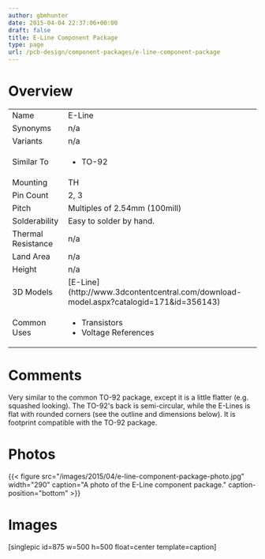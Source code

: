 ```yaml
---
author: gbmhunter
date: 2015-04-04 22:37:06+00:00
draft: false
title: E-Line Component Package
type: page
url: /pcb-design/component-packages/e-line-component-package
---
```


# Overview


<table >
<tbody >
<tr >

<td >Name
</td>

<td >E-Line
</td>
</tr>
<tr >

<td >Synonyms
</td>

<td >n/a
</td>
</tr>
<tr >

<td >Variants
</td>

<td >n/a
</td>
</tr>
<tr >

<td >Similar To
</td>

<td >



  * TO-92


</td>
</tr>
<tr >

<td >Mounting
</td>

<td >TH
</td>
</tr>
<tr >

<td >Pin Count
</td>

<td >2, 3
</td>
</tr>
<tr >

<td >Pitch
</td>

<td >Multiples of 2.54mm (100mill)
</td>
</tr>
<tr >

<td >Solderability
</td>

<td >Easy to solder by hand.
</td>
</tr>
<tr >

<td >Thermal Resistance
</td>

<td >n/a
</td>
</tr>
<tr >

<td >Land Area
</td>

<td >n/a
</td>
</tr>
<tr >

<td >Height
</td>

<td >n/a
</td>
</tr>
<tr >

<td >3D Models
</td>

<td >[E-Line](http://www.3dcontentcentral.com/download-model.aspx?catalogid=171&id=356143)
</td>
</tr>
<tr >

<td >Common Uses
</td>

<td >



  * Transistors
  * Voltage References


</td>
</tr>
</tbody>
</table>


# Comments




Very similar to the common TO-92 package, except it is a little flatter (e.g. squashed looking). The TO-92's back is semi-circular, while the E-Lines is flat with rounded corners (see the outline and dimensions below). It is footprint compatible with the TO-92 package.




# Photos


{{< figure src="/images/2015/04/e-line-component-package-photo.jpg" width="290" caption="A photo of the E-Line component package." caption-position="bottom" >}}


# Images




[singlepic id=875 w=500 h=500 float=center template=caption]
